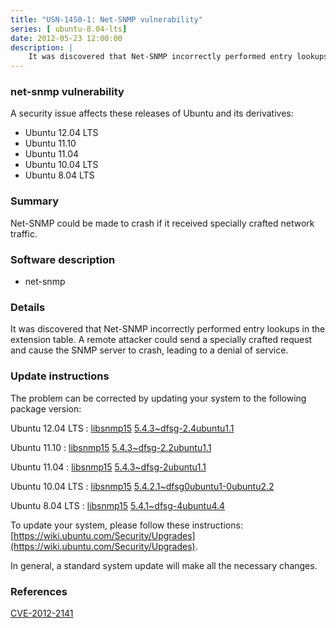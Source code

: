 ```yaml
---
title: "USN-1450-1: Net-SNMP vulnerability"
series: [ ubuntu-8.04-lts]
date: 2012-05-23 12:00:00
description: |
    It was discovered that Net-SNMP incorrectly performed entry lookups in the extension table. A remote attacker could send a specially crafted request and cause the SNMP server to crash, leading to a denial of service. 
--- 
```

 
 


### net-snmp vulnerability

A security issue affects these releases of Ubuntu and its derivatives:

* Ubuntu 12.04 LTS
* Ubuntu 11.10
* Ubuntu 11.04
* Ubuntu 10.04 LTS
* Ubuntu 8.04 LTS

### Summary

Net-SNMP could be made to crash if it received specially crafted network traffic.

### Software description

* net-snmp 

### Details

It was discovered that Net-SNMP incorrectly performed entry lookups in the extension table. A remote attacker could send a specially crafted request and cause the SNMP server to crash, leading to a denial of service. 

### Update instructions

The problem can be corrected by updating your system to the following package version:

Ubuntu 12.04 LTS
 : [libsnmp15](https://launchpad.net/ubuntu/+source/net-snmp) <span> [5.4.3~dfsg-2.4ubuntu1.1](https://launchpad.net/ubuntu/+source/net-snmp/5.4.3~dfsg-2.4ubuntu1.1) </span> 

Ubuntu 11.10
 : [libsnmp15](https://launchpad.net/ubuntu/+source/net-snmp) <span> [5.4.3~dfsg-2.2ubuntu1.1](https://launchpad.net/ubuntu/+source/net-snmp/5.4.3~dfsg-2.2ubuntu1.1) </span> 

Ubuntu 11.04
 : [libsnmp15](https://launchpad.net/ubuntu/+source/net-snmp) <span> [5.4.3~dfsg-2ubuntu1.1](https://launchpad.net/ubuntu/+source/net-snmp/5.4.3~dfsg-2ubuntu1.1) </span> 

Ubuntu 10.04 LTS
 : [libsnmp15](https://launchpad.net/ubuntu/+source/net-snmp) <span> [5.4.2.1~dfsg0ubuntu1-0ubuntu2.2](https://launchpad.net/ubuntu/+source/net-snmp/5.4.2.1~dfsg0ubuntu1-0ubuntu2.2) </span> 

Ubuntu 8.04 LTS
 : [libsnmp15](https://launchpad.net/ubuntu/+source/net-snmp) <span> [5.4.1~dfsg-4ubuntu4.4](https://launchpad.net/ubuntu/+source/net-snmp/5.4.1~dfsg-4ubuntu4.4) </span> 

To update your system, please follow these instructions: [https://wiki.ubuntu.com/Security/Upgrades](https://wiki.ubuntu.com/Security/Upgrades).

In general, a standard system update will make all the necessary changes. 

### References

 
 [CVE-2012-2141](http://people.ubuntu.com/~ubuntu-security/cve/CVE-2012-2141)
 


